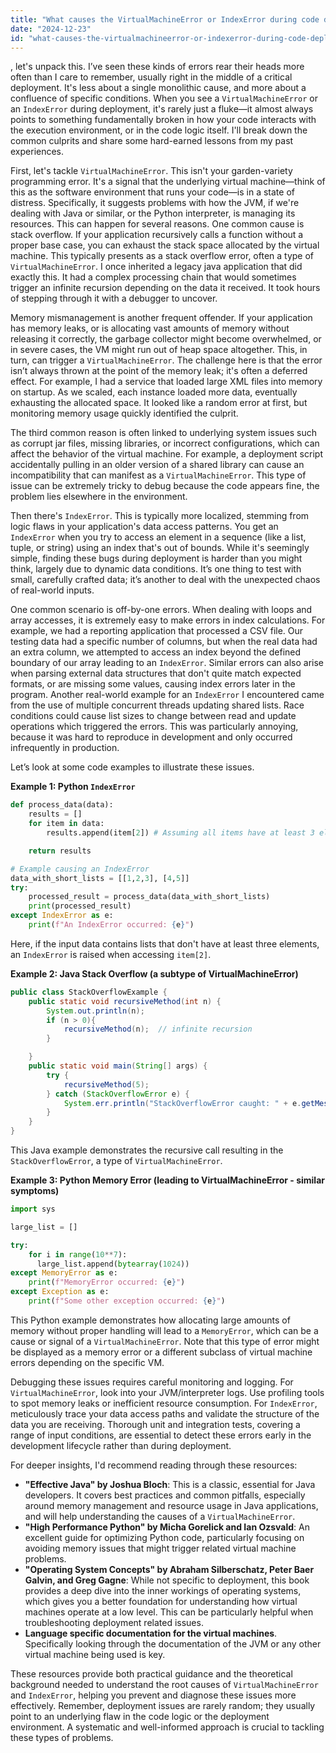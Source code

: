 ```yaml
---
title: "What causes the VirtualMachineError or IndexError during code deployment?"
date: "2024-12-23"
id: "what-causes-the-virtualmachineerror-or-indexerror-during-code-deployment"
---
```


, let's unpack this. I’ve seen these kinds of errors rear their heads more often than I care to remember, usually right in the middle of a critical deployment. It's less about a single monolithic cause, and more about a confluence of specific conditions. When you see a `VirtualMachineError` or an `IndexError` during deployment, it's rarely just a fluke—it almost always points to something fundamentally broken in how your code interacts with the execution environment, or in the code logic itself. I'll break down the common culprits and share some hard-earned lessons from my past experiences.

First, let's tackle `VirtualMachineError`. This isn't your garden-variety programming error. It's a signal that the underlying virtual machine—think of this as the software environment that runs your code—is in a state of distress. Specifically, it suggests problems with how the JVM, if we're dealing with Java or similar, or the Python interpreter, is managing its resources. This can happen for several reasons. One common cause is stack overflow. If your application recursively calls a function without a proper base case, you can exhaust the stack space allocated by the virtual machine. This typically presents as a stack overflow error, often a type of `VirtualMachineError`. I once inherited a legacy java application that did exactly this. It had a complex processing chain that would sometimes trigger an infinite recursion depending on the data it received. It took hours of stepping through it with a debugger to uncover.

Memory mismanagement is another frequent offender. If your application has memory leaks, or is allocating vast amounts of memory without releasing it correctly, the garbage collector might become overwhelmed, or in severe cases, the VM might run out of heap space altogether. This, in turn, can trigger a `VirtualMachineError`. The challenge here is that the error isn’t always thrown at the point of the memory leak; it's often a deferred effect. For example, I had a service that loaded large XML files into memory on startup. As we scaled, each instance loaded more data, eventually exhausting the allocated space. It looked like a random error at first, but monitoring memory usage quickly identified the culprit.

The third common reason is often linked to underlying system issues such as corrupt jar files, missing libraries, or incorrect configurations, which can affect the behavior of the virtual machine. For example, a deployment script accidentally pulling in an older version of a shared library can cause an incompatibility that can manifest as a `VirtualMachineError`. This type of issue can be extremely tricky to debug because the code appears fine, the problem lies elsewhere in the environment.

Then there's `IndexError`. This is typically more localized, stemming from logic flaws in your application's data access patterns. You get an `IndexError` when you try to access an element in a sequence (like a list, tuple, or string) using an index that's out of bounds. While it's seemingly simple, finding these bugs during deployment is harder than you might think, largely due to dynamic data conditions. It’s one thing to test with small, carefully crafted data; it’s another to deal with the unexpected chaos of real-world inputs.

One common scenario is off-by-one errors. When dealing with loops and array accesses, it is extremely easy to make errors in index calculations. For example, we had a reporting application that processed a CSV file. Our testing data had a specific number of columns, but when the real data had an extra column, we attempted to access an index beyond the defined boundary of our array leading to an `IndexError`. Similar errors can also arise when parsing external data structures that don't quite match expected formats, or are missing some values, causing index errors later in the program. Another real-world example for an `IndexError` I encountered came from the use of multiple concurrent threads updating shared lists. Race conditions could cause list sizes to change between read and update operations which triggered the errors. This was particularly annoying, because it was hard to reproduce in development and only occurred infrequently in production.

Let’s look at some code examples to illustrate these issues.

**Example 1: Python `IndexError`**

```python
def process_data(data):
    results = []
    for item in data:
        results.append(item[2]) # Assuming all items have at least 3 elements

    return results

# Example causing an IndexError
data_with_short_lists = [[1,2,3], [4,5]]
try:
    processed_result = process_data(data_with_short_lists)
    print(processed_result)
except IndexError as e:
    print(f"An IndexError occurred: {e}")
```

Here, if the input data contains lists that don't have at least three elements, an `IndexError` is raised when accessing `item[2]`.

**Example 2: Java Stack Overflow (a subtype of VirtualMachineError)**

```java
public class StackOverflowExample {
    public static void recursiveMethod(int n) {
        System.out.println(n);
        if (n > 0){
            recursiveMethod(n);  // infinite recursion
        }

    }
    public static void main(String[] args) {
        try {
            recursiveMethod(5);
        } catch (StackOverflowError e) {
            System.err.println("StackOverflowError caught: " + e.getMessage());
        }
    }
}
```

This Java example demonstrates the recursive call resulting in the `StackOverflowError`, a type of `VirtualMachineError`.

**Example 3: Python Memory Error (leading to VirtualMachineError - similar symptoms)**

```python
import sys

large_list = []

try:
    for i in range(10**7):
      large_list.append(bytearray(1024))
except MemoryError as e:
    print(f"MemoryError occurred: {e}")
except Exception as e:
    print(f"Some other exception occurred: {e}")
```

This Python example demonstrates how allocating large amounts of memory without proper handling will lead to a `MemoryError`, which can be a cause or signal of a `VirtualMachineError`. Note that this type of error might be displayed as a memory error or a different subclass of virtual machine errors depending on the specific VM.

Debugging these issues requires careful monitoring and logging. For `VirtualMachineError`, look into your JVM/interpreter logs. Use profiling tools to spot memory leaks or inefficient resource consumption. For `IndexError`, meticulously trace your data access paths and validate the structure of the data you are receiving. Thorough unit and integration tests, covering a range of input conditions, are essential to detect these errors early in the development lifecycle rather than during deployment.

For deeper insights, I'd recommend reading through these resources:

*   **"Effective Java" by Joshua Bloch**: This is a classic, essential for Java developers. It covers best practices and common pitfalls, especially around memory management and resource usage in Java applications, and will help understanding the causes of a `VirtualMachineError`.
*   **"High Performance Python" by Micha Gorelick and Ian Ozsvald**: An excellent guide for optimizing Python code, particularly focusing on avoiding memory issues that might trigger related virtual machine problems.
*   **"Operating System Concepts" by Abraham Silberschatz, Peter Baer Galvin, and Greg Gagne**: While not specific to deployment, this book provides a deep dive into the inner workings of operating systems, which gives you a better foundation for understanding how virtual machines operate at a low level. This can be particularly helpful when troubleshooting deployment related issues.
*   **Language specific documentation for the virtual machines**. Specifically looking through the documentation of the JVM or any other virtual machine being used is key.

These resources provide both practical guidance and the theoretical background needed to understand the root causes of `VirtualMachineError` and `IndexError`, helping you prevent and diagnose these issues more effectively. Remember, deployment issues are rarely random; they usually point to an underlying flaw in the code logic or the deployment environment. A systematic and well-informed approach is crucial to tackling these types of problems.
